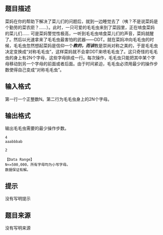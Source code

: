 


## 题目描述
菜妈在你的帮助下解决了菜儿们的问题后，就到一边睡觉去了（咦？不是说菜妈是个勤劳的菜农麽？……）。此时，一只可爱的毛毛虫来到了菜园里，正在啃食菜妈的菜儿们…… 可是菜妈警觉性极高，一听到毛毛虫啃食菜儿们的声音，菜妈就醒了。然后以光速拿来了毛毛虫最害怕的武器——DDT。就在菜妈冲向毛毛虫的时候，毛毛虫忽然想起菜妈是信仰一个***教的，而该***教是崇尚对称之美的，于是毛毛虫决定变换成“对称毛毛虫”，这样菜妈就不会拿DDT来喷毛毛虫了。这只奇怪的毛毛虫的身上有2N个字母，这些字母排成一行。每次操作，毛毛虫只能把其中某个字母移动到另一个字母的前面或者后面。由于时间紧迫，毛毛虫必须用最少的操作步数使得自己变成“对称毛毛虫”。
## 输入格式
第一行一个正整数N。第二行为毛毛虫身上的2N个字母。
## 输出格式
输出毛毛虫需要的最少操作步数。

```input1
4
aaabbbab

```
```output1
2

【Data Range】
N<=500,000，所有字母均为小写字母。
数据保证有解。
```

## 提示
没有写明提示
## 题目来源
没有写明来源


